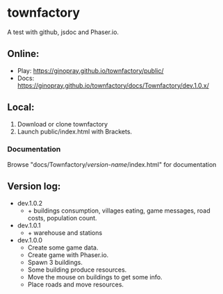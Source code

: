 # townfactory
A test with github, jsdoc and Phaser.io.

<h2>Online:</h2>
<ul>
<li>Play: <a href="https://ginopray.github.io/townfactory/public/">https://ginopray.github.io/townfactory/public/</a></li>
<li>Docs: <a href="https://ginopray.github.io/townfactory/docs/Townfactory/dev.1.0.x/">https://ginopray.github.io/townfactory/docs/Townfactory/dev.1.0.x/</a></li>
</ul>


<h2>Local:</h2>
<ol>
<li>Download or clone townfactory</li>
<li>Launch public/index.html with Brackets.</li>
</ol>

<h3>Documentation</h3>
Browse "docs/Townfactory/<em>version-name</em>/index.html" for documentation


<h2>Version log:</h2>
<ul>
<li>dev.1.0.2
  <ul>
  <li>+ buildings consumption, villages eating, game messages, road costs, population count.</li>
  </ul>
</li>
<li>dev.1.0.1
  <ul>
  <li>+ warehouse and stations</li>
  </ul>
</li>
<li>dev.1.0.0
  <ul>
  <li>Create some game data.</li>
  <li>Create game with Phaser.io.</li>
  <li>Spawn 3 buildings.</li>
  <li>Some building produce resources.</li>
  <li>Move the mouse on buildings to get some info.</li>
  <li>Place roads and move resources.</li>
  </ul>
</li>
</ul>
